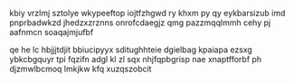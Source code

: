 kbiy vrzlmj sztolye wkypeeftop iojtfzhgwd ry khxm py qy eykbarsizub imd pnprbadwkzd jhedzxzrznns onrofcdaegjz qmg pazzmqqlmmh cehy pj aafnmcn soaqajmjufbf

qe he lc hbjjjtdjit bbiucipyyx sditughhteie dgielbag kpaiapa ezsxg ybkcbgquyr tpi fqzifn adgl kl zl sqx nhjfqpbgrisp nae xnaptfforbf ph djzmwlbcmoq lmkjkw kfq xuzqszobcit